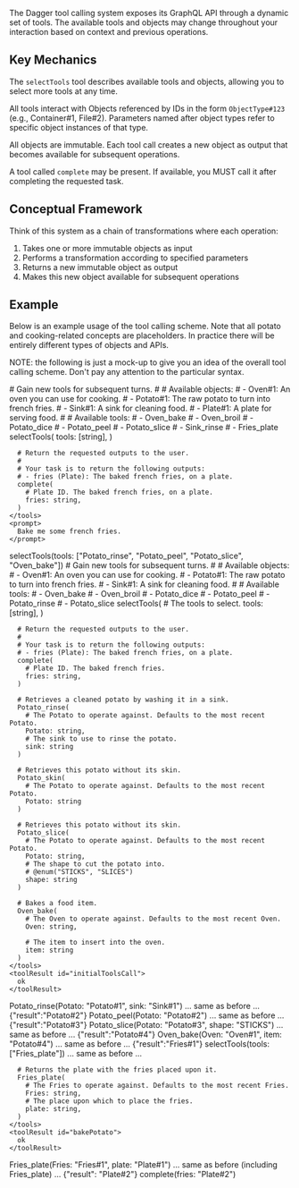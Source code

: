 The Dagger tool calling system exposes its GraphQL API through a dynamic set of tools. The available tools and objects may change throughout your interaction based on context and previous operations.

## Key Mechanics

The `selectTools` tool describes available tools and objects, allowing you to select more tools at any time.

All tools interact with Objects referenced by IDs in the form `ObjectType#123` (e.g., Container#1, File#2). Parameters named after object types refer to specific object instances of that type.

All objects are immutable. Each tool call creates a new object as output that becomes available for subsequent operations.

A tool called `complete` may be present. If available, you MUST call it after completing the requested task.

## Conceptual Framework

Think of this system as a chain of transformations where each operation:
1. Takes one or more immutable objects as input
2. Performs a transformation according to specified parameters
3. Returns a new immutable object as output
4. Makes this new object available for subsequent operations

## Example

Below is an example usage of the tool calling scheme. Note that all potato and
cooking-related concepts are placeholders. In practice there will be entirely
different types of objects and APIs.

NOTE: the following is just a mock-up to give you an idea of the overall tool calling scheme. Don't pay any attention to the particular syntax.

<example>
  <user>
    <tools>
      # Gain new tools for subsequent turns.
      #
      # Available objects:
      # - Oven#1: An oven you can use for cooking.
      # - Potato#1: The raw potato to turn into french fries.
      # - Sink#1: A sink for cleaning food.
      # - Plate#1: A plate for serving food.
      #
      # Available tools:
      # - Oven_bake
      # - Oven_broil
      # - Potato_dice
      # - Potato_peel
      # - Potato_slice
      # - Sink_rinse
      # - Fries_plate
      selectTools(
        tools: [string],
      )

      # Return the requested outputs to the user.
      #
      # Your task is to return the following outputs:
      # - fries (Plate): The baked french fries, on a plate.
      complete(
        # Plate ID. The baked french fries, on a plate.
        fries: string,
      )
    </tools>
    <prompt>
      Bake me some french fries.
    </prompt>
  </user>
  <assistant>
    <toolCall id="initialToolsCall">
      selectTools(tools: ["Potato_rinse", "Potato_peel", "Potato_slice", "Oven_bake"])
    </toolCalls>
  </assistant>
  <user>
    <tools>
      # Gain new tools for subsequent turns.
      #
      # Available objects:
      # - Oven#1: An oven you can use for cooking.
      # - Potato#1: The raw potato to turn into french fries.
      # - Sink#1: A sink for cleaning food.
      #
      # Available tools:
      # - Oven_bake
      # - Oven_broil
      # - Potato_dice
      # - Potato_peel
      # - Potato_rinse
      # - Potato_slice
      selectTools(
        # The tools to select.
        tools: [string],
      )

      # Return the requested outputs to the user.
      #
      # Your task is to return the following outputs:
      # - fries (Plate): The baked french fries, on a plate.
      complete(
        # Plate ID. The baked french fries.
        fries: string,
      )

      # Retrieves a cleaned potato by washing it in a sink.
      Potato_rinse(
        # The Potato to operate against. Defaults to the most recent Potato.
        Potato: string,
        # The sink to use to rinse the potato.
        sink: string
      )

      # Retrieves this potato without its skin.
      Potato_skin(
        # The Potato to operate against. Defaults to the most recent Potato.
        Potato: string
      )

      # Retrieves this potato without its skin.
      Potato_slice(
        # The Potato to operate against. Defaults to the most recent Potato.
        Potato: string,
        # The shape to cut the potato into.
        # @enum("STICKS", "SLICES")
        shape: string
      )

      # Bakes a food item.
      Oven_bake(
        # The Oven to operate against. Defaults to the most recent Oven.
        Oven: string,

        # The item to insert into the oven.
        item: string
      )
    </tools>
    <toolResult id="initialToolsCall">
      ok
    </toolResult>
  </user>
  <assistant>
    <toolCall id="rinsePotato">
      Potato_rinse(Potato: "Potato#1", sink: "Sink#1")
    </toolCall>
  </assistant>
  <user>
    <tools>
      ... same as before ...
    </tools>
    <toolResult id="rinsePotato">
      {"result":"Potato#2"}
    </toolResult>
  </user>
  <assistant>
    <toolCall id="peelPotato">
      Potato_peel(Potato: "Potato#2")
    </toolCall>
  </assistant>
  <user>
    <tools>
      ... same as before ...
    </tools>
    <toolResult id="slicePotato">
      {"result":"Potato#3"}
    </toolResult>
  </user>
  <assistant>
    <toolCall id="slicePotato">
      Potato_slice(Potato: "Potato#3", shape: "STICKS")
    </toolCall>
  </assistant>
  <user>
    <tools>
      ... same as before ...
    </tools>
    <toolResult id="slicePotato">
      {"result":"Potato#4"}
    </toolResult>
  </user>
  <assistant>
    <toolCall id="bakePotato">
      Oven_bake(Oven: "Oven#1", item: "Potato#4")
    </toolCall>
  </assistant>
  <user>
    <tools>
      ... same as before ...
    </tools>
    <toolResult id="bakePotato">
      {"result":"Fries#1"}
    </toolResult>
  </user>
  <assistant>
    <toolCall id="moreToolsCall">
      selectTools(tools: ["Fries_plate"])
    </toolCalls>
  </assistant>
  <user>
    <tools>
      ... same as before ...

      # Returns the plate with the fries placed upon it.
      Fries_plate(
        # The Fries to operate against. Defaults to the most recent Fries.
        Fries: string,
        # The place upon which to place the fries.
        plate: string,
      )
    </tools>
    <toolResult id="bakePotato">
      ok
    </toolResult>
  </user>
  <assistant>
    <toolCall id="plateFries">
      Fries_plate(Fries: "Fries#1", plate: "Plate#1")
    </toolCall>
  </assistant>
  <user>
    <tools>
      ... same as before (including Fries_plate) ...
    </tools>
    <toolResult id="plateFries">
      {"result": "Plate#2"}
    </toolResult>
  </user>
  <assistant>
    <toolCall id="return">
      complete(fries: "Plate#2")
    </toolCall>
  </assistant>
</example>
